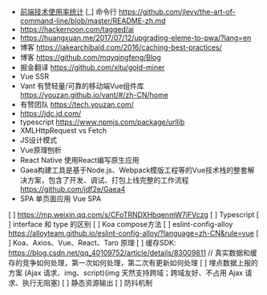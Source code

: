 - [前端技术使用率统计](https://stateofjs.com/)
[_] 命令行 https://github.com/jlevy/the-art-of-command-line/blob/master/README-zh.md
- https://hackernoon.com/tagged/ai
- https://huangxuan.me/2017/07/12/upgrading-eleme-to-pwa/?lang=en
- 博客 https://jakearchibald.com/2016/caching-best-practices/
- 博客 https://github.com/mqyqingfeng/Blog
- 掘金翻译 https://github.com/xitu/gold-miner
- Vue SSR
- Vant 有赞轻量/可靠的移动端Vue组件库 https://youzan.github.io/vant/#/zh-CN/home
- 有赞团队 https://tech.youzan.com/
- https://jdc.jd.com/
- typescript https://www.npmjs.com/package/urllib
- XMLHttpRequest vs Fetch
- JS设计模式
- Vue原理刨析
- React Native 使用React编写原生应用
- Gaea构建工具是基于Node.js、Webpack模版工程等的Vue技术栈的整套解决方案，包含了开发、调试、打包上线完整的工作流程 https://github.com/jdf2e/Gaea4
- SPA 单页面应用 Vue SPA

[ ] https://mp.weixin.qq.com/s/CFoTRNDXHbqenmW7jFVczg
[ ] Typescript
  [ ] interface 和 type 的区别
[ ] Koa compose方法
[ ] eslint-config-alloy https://alloyteam.github.io/eslint-config-alloy/?language=zh-CN&rule=vue
[ ] Koa、Axios、Vue、React、Taro 原理
[ ] 缓存SDK: https://blog.csdn.net/qq_40109752/article/details/83009811
    // 真实数据和缓存的竞争如何处理，第一次如何处理，第二次有更新如何处理
[ ] 埋点数据上报的方案 (Ajax 请求、img、script)(img 天然支持跨域；跨域友好、不占用 Ajax 请求、执行无阻塞)
[ ] 静态资源输出
[ ] 防抖机制